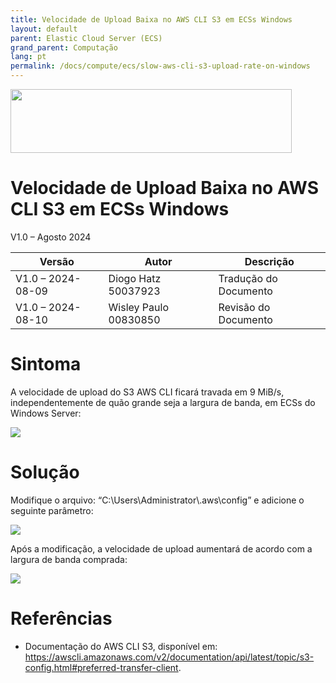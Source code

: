 ```yaml
---
title: Velocidade de Upload Baixa no AWS CLI S3 em ECSs Windows
layout: default
parent: Elastic Cloud Server (ECS)
grand_parent: Computação
lang: pt
permalink: /docs/compute/ecs/slow-aws-cli-s3-upload-rate-on-windows
---
```

<img width="450px" height="102px" src="https://console-static.huaweicloud.com/static/authui/20210202115135/public/custom/images/logo-en.svg">

# Velocidade de Upload Baixa no AWS CLI S3 em ECSs Windows

V1.0 – Agosto 2024

| **Versão**        | **Autor**             | **Descrição**        |
| ----------------- | --------------------- | -------------------- |
| V1.0 – 2024-08-09 | Diogo Hatz 50037923   | Tradução do Documento|
| V1.0 – 2024-08-10 | Wisley Paulo 00830850 | Revisão do Documento |

# Sintoma

A velocidade de upload do S3 AWS CLI ficará travada em 9 MiB/s, independentemente
de quão grande seja a largura de banda, em ECSs do Windows Server:

![](/huaweicloud-knowledge-base/assets/images/compute/ecs/slow-aws-cli-s3-upload-rate-on-windows-ecs/image1.png)

# Solução

Modifique o arquivo: “C:\\Users\\Administrator\\.aws\\config” e adicione o
seguinte parâmetro:

![](/huaweicloud-knowledge-base/assets/images/compute/ecs/slow-aws-cli-s3-upload-rate-on-windows-ecs/image2.png)

Após a modificação, a velocidade de upload aumentará de acordo com a largura de banda comprada:

![](/huaweicloud-knowledge-base/assets/images/compute/ecs/slow-aws-cli-s3-upload-rate-on-windows-ecs/image3.png)

# Referências

- Documentação do AWS CLI S3, disponível em:
    <https://awscli.amazonaws.com/v2/documentation/api/latest/topic/s3-config.html#preferred-transfer-client>.
